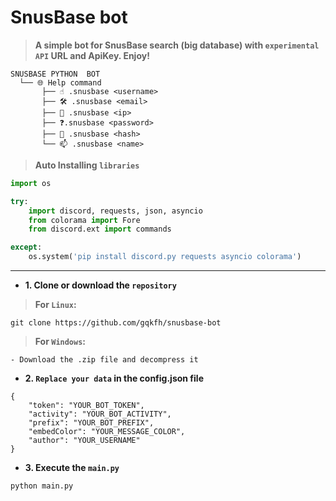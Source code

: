 # SnusBase bot

> **A simple bot for SnusBase search (big database) with `experimental API` URL and ApiKey. Enjoy!**

```
SNUSBASE PYTHON  BOT
  └── 🌐 Help command
       ├── ☝️ .snusbase <username>
       ├── 🛠️ .snusbase <email>
       ├── 🚀 .snusbase <ip>
       ├── ❓.snusbase <password> 
       ├── 🎉 .snusbase <hash>
       └── 📫 .snusbase <name>
```

> **Auto Installing `libraries`**

```python
import os

try:
    import discord, requests, json, asyncio
    from colorama import Fore
    from discord.ext import commands

except:
    os.system('pip install discord.py requests asyncio colorama')
```

<hr>

- **1. Clone or download the `repository`**

> **For `Linux`:**

```shell
git clone https://github.com/gqkfh/snusbase-bot 
```

> **For `Windows`:**

```
- Download the .zip file and decompress it
```

-  **2. `Replace your data` in the config.json file**

```
{
    "token": "YOUR_BOT_TOKEN",
    "activity": "YOUR_BOT_ACTIVITY",
    "prefix": "YOUR_BOT_PREFIX",
    "embedColor": "YOUR_MESSAGE_COLOR",
    "author": "YOUR_USERNAME"
}
```

- **3. Execute the `main.py`**

```shell
python main.py
```
